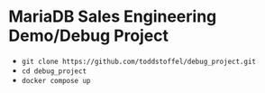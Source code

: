 # MariaDB Sales Engineering Demo/Debug Project

*  ```git clone https://github.com/toddstoffel/debug_project.git```
*  ```cd debug_project```
*  ```docker compose up```